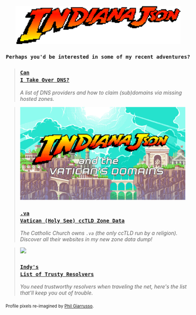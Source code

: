 <!--<p align=center><img src="json_x5.png" width=500>-->
<!--<h3 align=center><code>Well, here I am back in the rainforest.</code></h3></p>
<img src="rainforest.gif">-->
<h3 align=center><img src='animated.gif' width="450px"/><br><br><code>Perhaps you'd be interested in some of my recent adventures?</code></h3></p>
 <p><a target="_blank" href="https://github.com/libertalialtd/trusty-resolvers#readme"></a>

   > <a href="https://github.com/libertalialtd/can-i-take-over-dns#readme"><h3><code>Can I Take Over DNS?</code></h3></a><i>A list of DNS providers and how to claim (sub)domains via missing hosted zones.</i>
   </p>
   
   > <a href="https://github.com/indianajson/va-zone#readme"><img src='vatican.gif' width="450px"/><h3><code>.va Vatican (Holy See) ccTLD Zone Data</code></h3></a><i>The Catholic Church owns `.va` (the only ccTLD run by a religion). Discover all their websites in my new zone data dump!</i>

 
  > <a href="https://github.com/libertalialtd/trusty-resolvers#readme"><img src='https://raw.githubusercontent.com/indianajson/trusty-resolvers/master/cave.jpg' width="450px"/><h3><code>Indy's List of Trusty Resolvers</code></h3></a><i>You need trustworthy resolvers when traveling the net, here's the list that'll keep you out of trouble.</i>
   </p>
<sub>Profile pixels re-imagined by <a href="https://dribbble.com/shots/4426261-Indy-Re-Draw" target="_blank">Phil Giarrusso</a>.</sub>
